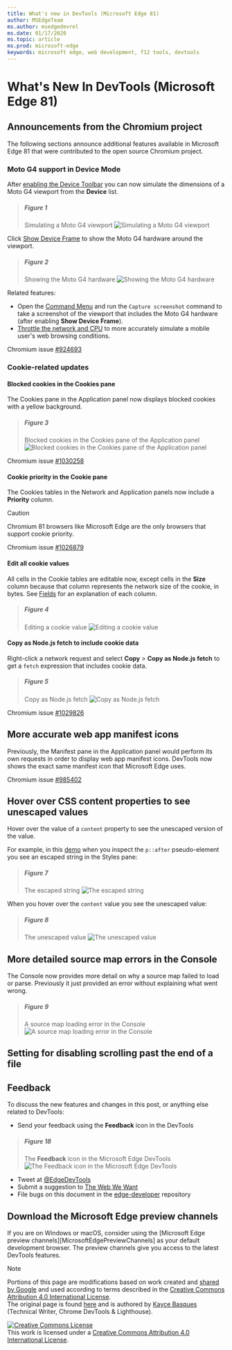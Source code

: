 ```yaml
---
title: What's new in DevTools (Microsoft Edge 81)
author: MSEdgeTeam
ms.author: msedgedevrel
ms.date: 01/17/2020
ms.topic: article
ms.prod: microsoft-edge
keywords: microsoft edge, web development, f12 tools, devtools
---
```

<!-- Copyright Kayce Basques 

   Licensed under the Apache License, Version 2.0 (the "License");
   you may not use this file except in compliance with the License.
   You may obtain a copy of the License at

       https://www.apache.org/licenses/LICENSE-2.0

   Unless required by applicable law or agreed to in writing, software
   distributed under the License is distributed on an "AS IS" BASIS,
   WITHOUT WARRANTIES OR CONDITIONS OF ANY KIND, either express or implied.
   See the License for the specific language governing permissions and
   limitations under the License.  --> 







# What's New In DevTools (Microsoft Edge 81) 



## Announcements from the Chromium project

The following sections announce additional features available in Microsoft Edge 81 that were contributed to the open source Chromium project.

### Moto G4 support in Device Mode 

After [enabling the Device Toolbar][DeviceToolbar] you can now simulate the dimensions of a Moto G4 viewport from the **Device** list.

> ##### Figure 1 
> Simulating a Moto G4 viewport
> ![Simulating a Moto G4 viewport][ImageMotoG4]  

Click [Show Device Frame][DeviceFrame] to show the Moto G4 hardware around the viewport.

> ##### Figure 2 
> Showing the Moto G4 hardware
> ![Showing the Moto G4 hardware][ImageMotoG4Frame]  

Related features:

* Open the [Command Menu][CommandMenu] and run the `Capture screenshot` command to take a screenshot of the viewport that includes the Moto G4 hardware (after enabling **Show Device Frame**).
* [Throttle the network and CPU][ThrottleNetworkAndCpu] to more accurately simulate a mobile user's web browsing conditions.

Chromium issue [#924693][crbug924693]  

### Cookie-related updates 

#### Blocked cookies in the Cookies pane 

The Cookies pane in the Application panel now displays blocked cookies with a yellow background.

> ##### Figure 3 
> Blocked cookies in the Cookies pane of the Application panel
> ![Blocked cookies in the Cookies pane of the Application panel][BlockedCookies]  

Chromium issue [#1030258][crbug1030258]  

#### Cookie priority in the Cookie pane 

The Cookies tables in the Network and Application panels now include a **Priority** column.

>[!CAUTION]
> Chromium 81 browsers like Microsoft Edge are the only browsers that support cookie priority.

Chromium issue [#1026879][crbug1026879]  

#### Edit all cookie values 

All cells in the Cookie tables are editable now, except cells in the **Size** column because that column represents the network size of the cookie, in bytes. See [Fields][CookiesFields] for an explanation of each column.

> ##### Figure 4
> Editing a cookie value
> ![Editing a cookie value][EditCookie]  

#### Copy as Node.js fetch to include cookie data 

Right-click a network request and select **Copy** > **Copy as Node.js fetch** to get a
`fetch` expression that includes cookie data.

> ##### Figure 5
> Copy as Node.js fetch
> ![Copy as Node.js fetch][CopyFetch]  

Chromium issue [#1029826][crbug1029826]  

## More accurate web app manifest icons 

Previously, the Manifest pane in the Application panel would perform its own requests in order to
display web app manifest icons. DevTools now shows the exact same manifest icon that Microsoft Edge uses.

<!-- 
TODO: add back when string has been fixed for Edge branding
> ##### Figure 6
> Icons in the Manifest pane
> ![Icons in the Manifest pane][ManifestIcon]   
-->

Chromium issue [#985402][crbug985402]  

## Hover over CSS content properties to see unescaped values 

Hover over the value of a `content` property to see the unescaped version of the value.

For example, in this [demo][CSSContentDemo] when you inspect the `p::after` pseudo-element you see an
escaped string in the Styles pane:

> ##### Figure 7
> The escaped string
> ![The escaped string][EscapedString]   

When you hover over the `content` value you see the unescaped value:

> ##### Figure 8
> The unescaped value
> ![The unescaped value][UnescapedString]   

## More detailed source map errors in the Console 

The Console now provides more detail on why a source map failed to load or parse. Previously it just provided an error without explaining what went wrong.

> ##### Figure 9
> A source map loading error in the Console
> ![A source map loading error in the Console][SourcemapError]  

## Setting for disabling scrolling past the end of a file 
<!-- ZOHER, PICK UP HERE TOMORROW -->
<!-- Open [Settings][Settings] and then disable 
**Preferences** > **Sources** > **Allow scrolling past end of file** to disable the default UI behavior
that allows you to scroll well past the end of a file in the **Sources** panel. -->

## Feedback   



To discuss the new features and changes in this post, or anything else related to DevTools:  

*   Send your feedback using the **Feedback** icon in the DevTools 

> ##### Figure 18
> The **Feedback** icon in the Microsoft Edge DevTools  
> ![The **Feedback** icon in the Microsoft Edge DevTools][ImageFeedbackIcon]  

*   Tweet at [@EdgeDevTools][PostTweetEdgeDevTools]
*   Submit a suggestion to [The Web We Want][TheWebWeWant]
*   File bugs on this document in the [edge-developer][GitHubMicrosoftDocsEdgeDeveloperNewIssue] repository

## Download the Microsoft Edge preview channels   

If you are on Windows or macOS, consider using the [Microsoft Edge preview channels][MicrosoftEdgePreviewChannels] as your default development browser. The preview channels give you access to the latest DevTools features.

<!-- <<../../_shared/devtools-feedback.md>>

<<../../_shared/canary.md>>

<<../../_shared/discover.md>> -->



<!-- image links -->  

[ImageMotoG4]: ../../images/2020/01/motog4.msft.png "Figure 1: Simulating a Moto G4 viewport" 
[ImageMotoG4Frame]: ../../images/2020/01/motog4frame.msft.png "Figure 2: Showing the Moto G4 hardware" 
[BlockedCookies]: ../../images/2020/01/blockedcookies.msft.png "Figure 3: Blocked cookies in the Cookies pane of the Application panel"
[EditCookie]: ../../images/2020/01/editcookie.msft.png "Figure 4: Editing a cookie value"
[CopyFetch]: ../../images/2020/01/fetchcookies.msft.png "Figure 5: Copy as Node.js fetch"
[EscapedString]: ../../images/2020/01/escapedstring.msft.png "Figure 7: The escaped string"
[UnescapedString]: ../../images/2020/01/unescapedstring.msft.png "Figure 8: The unescaped value"
[SourcemapError]: ../../images/2020/01/sourcemap.msft.png "Figure 9: A source map loading error in the Console"
[ImageFeedbackIcon]: ../../images/2019/12/feedback-icon.msft.png "Figure 10: The **Feedback** icon in the Microsoft Edge DevTools"


<!-- links -->  

[DeviceToolbar]: ../../../device-mode/index.md#simulate-a-mobile-viewport "Simulate a mobile viewport with Device Mode in Microsoft Edge DevTools"
[DeviceFrame]: ../../../device-mode/index.md#show-device-frame "Select Show device frame to show the physical device frame around the viewport."
[CommandMenu]: ../../../command-menu/index.md "Run Commands With The Microsoft Edge DevTools Command Menu"  
[ThrottleNetworkAndCpu]: ../../../device-mode/index.md#throttle-the-network-and-cpu "Throttle network and CPU to more accurately simulate a mobile user's web browsing conditions."
[crbug924693]: https://crbug.com/924693 "924693: Feature Request: Add Moto G4 To Device Mode List"
[crbug1030258]: https://crbug.com/1030258 "1030258"
[crbug1026879]: https://crbug.com/1026879 "1026879: Cookie tab in the dev console doesn't show priority anymore"
[CookiesFields]: ../../../storage/cookies.md#fields "The fields in the Cookies table"
[crbug1029826]: https://crbug.com/1029826 "1029826: network tab -> right click to request -> copy -> copy as fetch does not copy cookies"
[crbug985402]: https://crbug.com/985402 "985402: web app manifest icon error strings are confusing"
[CSSContentDemo]: https://mathiasbynens.github.io/css-dbg-stories/css-escapes.html "Demo for unescaped CSS content"
[PostTweetEdgeDevTools]: https://aka.ms/tweet/edgedevtools "@EdgeDevTools | Post a Tweet"  
[GitHubMicrosoftDocsEdgeDeveloperNewIssue]: https://aka.ms/edgedevtoolsdocs/feedback "New Issue - MicrosoftDocs/edge-developer"  
[TheWebWeWant]: https://aka.ms/webwewant "The Web We Want"

> [!NOTE]
> Portions of this page are modifications based on work created and [shared by Google][GoogleSitePolicies] and used according to terms described in the [Creative Commons Attribution 4.0 International License][CCA4IL].  
> The original page is found [here](https://developers.google.com/web/updates/2020/01/devtools/index) and is authored by [Kayce Basques][KayceBasques] \(Technical Writer, Chrome DevTools & Lighthouse\).  

[![Creative Commons License][CCby4Image]][CCA4IL]  
This work is licensed under a [Creative Commons Attribution 4.0 International License][CCA4IL].  

[CCA4IL]: https://creativecommons.org/licenses/by/4.0  
[CCby4Image]: https://i.creativecommons.org/l/by/4.0/88x31.png  
[GoogleSitePolicies]: https://developers.google.com/terms/site-policies  
[KayceBasques]: https://developers.google.com/web/resources/contributors/kaycebasques  